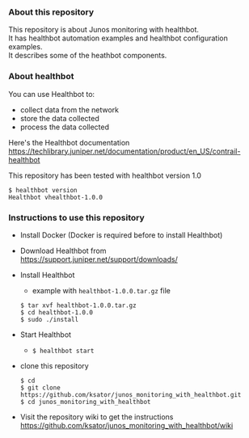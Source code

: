 ### About this repository

This repository is about Junos monitoring with healthbot.  
It has healthbot automation examples and healthbot configuration examples.  
It describes some of the heathbot components.    

### About healthbot

You can use Healthbot to:
 - collect data from the network
 - store the data collected
 - process the data collected

Here's the Healthbot documentation https://techlibrary.juniper.net/documentation/product/en_US/contrail-healthbot  

This repository has been tested with healthbot version 1.0  
```
$ healthbot version
Healthbot vhealthbot-1.0.0
```

### Instructions to use this repository 

- Install Docker (Docker is required before to install Healthbot)
- Download Healthbot from https://support.juniper.net/support/downloads/  
- Install Healthbot 
  - example with ```healthbot-1.0.0.tar.gz``` file
   ```
   $ tar xvf healthbot-1.0.0.tar.gz
   $ cd healthbot-1.0.0
   $ sudo ./install
   ```

- Start Healthbot
  - ```$ healthbot start```  
- clone this repository
   ```
   $ cd 
   $ git clone https://github.com/ksator/junos_monitoring_with_healthbot.git
   $ cd junos_monitoring_with_healthbot
   ```
- Visit the repository wiki to get the instructions https://github.com/ksator/junos_monitoring_with_healthbot/wiki
